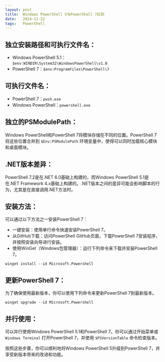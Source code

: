 ```yaml
---
layout: post
title:  Windows PowerShell 5与PowerShell 7区别
date:   2024-11-22
tags:   PowerShell
---
```


## 独立安装路径和可执行文件名：

- Windows PowerShell 5.1：`$env:WINDIR\System32\WindowsPowerShell\v1.0`
- PowerShell 7：`$env:ProgramFiles\PowerShell\7`

## 可执行文件名：

- PowerShell 7：`pwsh.exe`
- Windows PowerShell：`powershell.exe`

## 独立的PSModulePath：

Windows PowerShell和PowerShell 7将模块存储在不同的位置。PowerShell 7将这些位置合并到 `$Env:PSModulePath` 环境变量中，使得可以同时加载核心模块和桌面模块。

## .NET版本差异：

PowerShell 7.2是在.NET 6.0基础上构建的，而Windows PowerShell 5.1是在.NET Framework 4.x基础上构建的。.NET版本之间的差异可能会影响脚本的行为，尤其是在直接调用.NET方法时。

## 安装方法：

可以通过以下方法之一安装PowerShell 7：

- 一键安装：使用单行命令快速安装PowerShell 7。
- 从GitHub下载：访问PowerShell GitHub页面，下载PowerShell 7安装程序，并按照安装向导进行安装。
- 使用WinGet（Windows包管理器）：运行下列命令来下载并安装PowerShell 7。
```
winget install --id Microsoft.Powershell
```

## 更新PowerShell 7：

为了确保使用最新版本，你可以使用下列命令来更新PowerShell 7到最新版本。
```
winget upgrade --id Microsoft.Powershell
```

## 并行使用：

可以并行使用Windows PowerShell 5.1和PowerShell 7。你可以通过开始菜单或 `Windows Terminal` 打开PowerShell 7，并使用 `$PSVersionTable` 命令检查版本。

按照这些步骤，你可以顺利地将Windows PowerShell 5升级到PowerShell 7，并享受新版本带来的改进和功能。